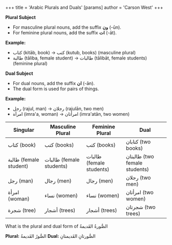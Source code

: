 +++
 title = 'Arabic Plurals and Duals'
[params]
	author = 'Carson West'
+++

**Plural Subject**

* For masculine plural nouns, add the suffix **ون** (-ūn).
* For feminine plural nouns, add the suffix **ات** (-āt).

**Example:**

* كتاب (kitāb, book) → كتب (kutub, books) (masculine plural)
* طالبة (tāliba, female student) → طالبات (tālibāt, female students) (feminine plural)

**Dual Subject**

* For dual nouns, add the suffix **ان** (-ān).
* The dual form is used for pairs of things.

**Example:**

* رجل (rajul, man) → رجلان (rajulān, two men)
* امرأة (imra'a, woman) → امرأتان (imra'atān, two women)


| Singular               | Masculine Plural         | Feminine Plural          | Dual                          |
| ---------------------- | ------------------------ | ------------------------ | ----------------------------- |
| كتاب (book)            | كتب (books)              | كتب (books)              | كتابان (two books)            |
| طالبة (female student) | طالبات (female students) | طالبات (female students) | طالبتان (two female students) |
| رجل (man)              | رجال (men)               | رجال (men)               | رجلان (two men)               |
| امرأة (woman)          | نساء (women)             | نساء (women)             | امرأتان (two women)           |
| شجرة (tree)            | أشجار (trees)            | أشجار (trees)            | شجرتان (two trees)            |


What is the plural and dual form of الصُّورةُ القَديمةُ

**Plural:** الصُّورُ القَديمةُ
**Dual:** الصُّورتانِ القَديمتانِ
